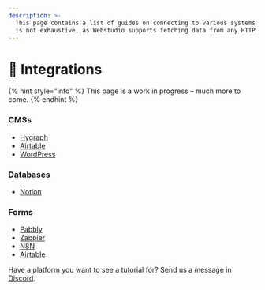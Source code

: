 ```yaml
---
description: >-
  This page contains a list of guides on connecting to various systems. The list
  is not exhaustive, as Webstudio supports fetching data from any HTTP API.
---
```


# 🔗 Integrations

{% hint style="info" %}
This page is a work in progress – much more to come.
{% endhint %}

### CMSs

* [Hygraph](hygraph.md)
* [Airtable](airtable.md)
* [WordPress](wordpress.md)

### Databases

* [Notion](notion.md)

### Forms

* [Pabbly](pabbly.md)
* [Zappier](zapier.md)
* [N8N](n8n.md)
* [Airtable](airtable-1.md)



Have a platform you want to see a tutorial for? Send us a message in [Discord](https://discord.gg/UNdyrDkq5r).
